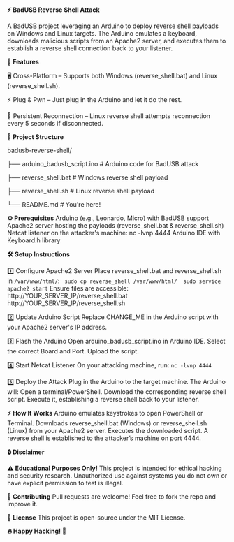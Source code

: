 **⚡️ BadUSB Reverse Shell Attack**

A BadUSB project leveraging an Arduino to deploy reverse shell payloads on Windows and Linux targets. The Arduino emulates a keyboard, downloads malicious scripts from an Apache2 server, and executes them to establish a reverse shell connection back to your listener.

**🚀 Features**

🖥️ Cross-Platform – Supports both Windows (reverse_shell.bat) and Linux (reverse_shell.sh).

⚡️ Plug & Pwn – Just plug in the Arduino and let it do the rest.

🔄 Persistent Reconnection – Linux reverse shell attempts reconnection every 5 seconds if disconnected.


**📂 Project Structure**

badusb-reverse-shell/ 

├── arduino_badusb_script.ino # Arduino code for BadUSB attack 

├── reverse_shell.bat # Windows reverse shell payload 

├── reverse_shell.sh # Linux reverse shell payload 

└── README.md # You're here! 

**⚙️ Prerequisites**
Arduino (e.g., Leonardo, Micro) with BadUSB support
Apache2 server hosting the payloads (reverse_shell.bat & reverse_shell.sh)
Netcat listener on the attacker's machine: nc -lvnp 4444 
Arduino IDE with Keyboard.h library

**🛠️ Setup Instructions**

1️⃣ Configure Apache2 Server
Place reverse_shell.bat and reverse_shell.sh in ```/var/www/html/```: ```
sudo cp reverse_shell /var/www/html/ 
sudo service apache2 start``` 
Ensure files are accessible: http://YOUR_SERVER_IP/reverse_shell.bat http://YOUR_SERVER_IP/reverse_shell.sh 

2️⃣ Update Arduino Script
Replace CHANGE_ME in the Arduino script with your Apache2 server's IP address.

3️⃣ Flash the Arduino
Open arduino_badusb_script.ino in Arduino IDE.
Select the correct Board and Port.
Upload the script.

4️⃣ Start Netcat Listener
On your attacking machine, run:
```nc -lvnp 4444``` 

5️⃣ Deploy the Attack
Plug in the Arduino to the target machine.
The Arduino will: 
Open a terminal/PowerShell.
Download the corresponding reverse shell script.
Execute it, establishing a reverse shell back to your listener.

**⚡️ How It Works**
Arduino emulates keystrokes to open PowerShell or Terminal.
Downloads reverse_shell.bat (Windows) or reverse_shell.sh (Linux) from your Apache2 server.
Executes the downloaded script.
A reverse shell is established to the attacker’s machine on port 4444.

**🔒 Disclaimer**

**⚠️ Educational Purposes Only!**
This project is intended for ethical hacking and security research. Unauthorized use against systems you do not own or have explicit permission to test is illegal.

**🤝 Contributing**
Pull requests are welcome! Feel free to fork the repo and improve it.

**📜 License**
This project is open-source under the MIT License.

**🔥 Happy Hacking! 🚀**
